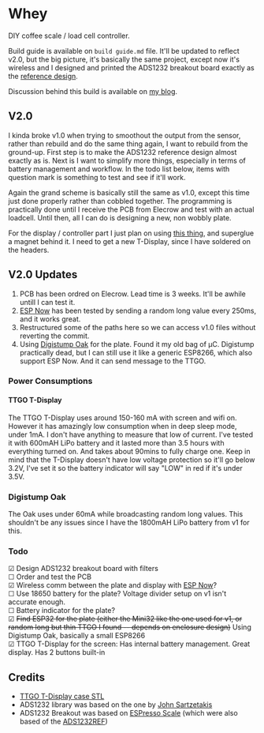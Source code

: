 # Whey

DIY coffee scale / load cell controller.

Build guide is available on `build guide.md` file. It'll be updated to reflect v2.0, but the big picture, it's basically the same project, except now it's wireless and I designed and printed the ADS1232 breakout board exactly as the [reference design](https://www.ti.com/tool/ADS1232REF).

Discussion behind this build is available on [my blog](https://soemarko.com/blog/whey-diy-coffee-scale).

## V2.0

I kinda broke v1.0 when trying to smoothout the output from the sensor, rather than rebuild and do the same thing again, I want to rebuild from the ground-up. First step is to make the ADS1232 reference design almost exactly as is. Next is I want to simplify more things, especially in terms of battery management and workflow. In the todo list below, items with question mark is something to test and see if it'll work.

Again the grand scheme is basically still the same as v1.0, except this time just done properly rather than cobbled together. The programming is practically done until I receive the PCB from Elecrow and test with an actual loadcell. Until then, all I can do is designing a new, non wobbly plate.

For the display / controller part I just plan on using [this thing](https://www.thingiverse.com/thing:4843426), and superglue a magnet behind it. I need to get a new T-Display, since I have soldered on the headers.

## V2.0 Updates

1. PCB has been ordred on Elecrow. Lead time is 3 weeks. It'll be awhile untill I can test it.
2. [ESP Now](https://docs.espressif.com/projects/esp-idf/en/latest/esp32/api-reference/network/esp_now.html) has been tested by sending a random long value every 250ms, and it works great.
3. Restructured some of the paths here so we can access v1.0 files without reverting the commit.
4. Using [Digistump Oak](http://digistump.com/wiki/oak/tutorials/pinout) for the plate. Found it my old bag of µC. Digistump practically dead, but I can still use it like a generic ESP8266, which also support ESP Now. And it can send message to the TTGO.

### Power Consumptions

#### TTGO T-Display

The TTGO T-Display uses around 150-160 mA with screen and wifi on. However it has amazingly low consumption when in deep sleep mode, under 1mA. I don't have anything to measure that low of current. I've tested it with 600mAH LiPo battery and it lasted more than 3.5 hours with everything turned on. And takes about 90mins to fully charge one. Keep in mind that the T-Display doesn't have low voltage protection so it'll go below 3.2V, I've set it so the battery indicator will say "LOW" in red if it's under 3.5V.

### Digistump Oak

The Oak uses under 60mA while broadcasting random long values. This shouldn't be any issues since I have the 1800mAH LiPo battery from v1 for this.

### Todo

☑ Design ADS1232 breakout board with filters\
☐ Order and test the PCB\
☑ Wireless comm between the plate and display with [ESP Now](https://docs.espressif.com/projects/esp-idf/en/latest/esp32/api-reference/network/esp_now.html)?\
☐ Use 18650 battery for the plate? Voltage divider setup on v1 isn't accurate enough.\
☐ Battery indicator for the plate?\
☑ ~~Find ESP32 for the plate (either the Mini32 like the one used for v1, or random long but thin TTGO I found -- depends on enclosure design)~~ Using Digistump Oak, basically a small ESP8266\
☑ TTGO T-Display for the screen: Has internal battery management. Great display. Has 2 buttons built-in

## Credits

- [TTGO T-Display case STL](https://www.thingiverse.com/thing:4843426)
- ADS1232 library was based on the one by [John Sartzetakis](https://gitlab.com/jousis/ads1232-library)
- ADS1232 Breakout was based on [ESPresso Scale](https://gitlab.com/jousis/espresso-scale) (which were also based of the [ADS1232REF](https://www.ti.com/tool/ADS1232REF))
